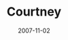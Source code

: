 ---
layout: media
category: media
title: "Courtney"
date: 2007-11-02
description: ""
video: "https://s3.amazonaws.com/crossroadsvideomessages/kingdom_come_wk5_intv_courtney.mp4"
video-poster: "https://www.crossroads.net/uploadedfiles/paintball.jpg"
---